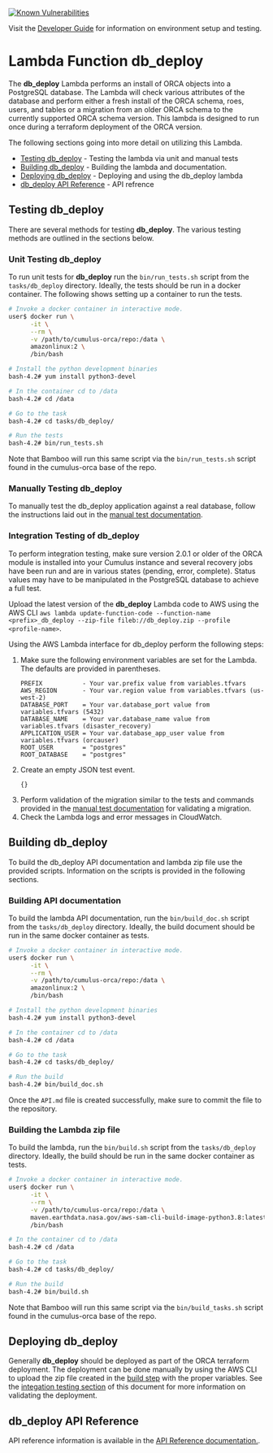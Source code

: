 [![Known Vulnerabilities](https://snyk.io/test/github/nasa/cumulus-orca/badge.svg?targetFile=tasks/db_deploy/requirements.txt)](https://snyk.io/test/github/nasa/cumulus-orca?targetFile=tasks/db_deploy/requirements.txt)

Visit the [Developer Guide](https://nasa.github.io/cumulus-orca/docs/developer/development-guide/code/contrib-code-intro)
for information on environment setup and testing.

# Lambda Function db_deploy

The **db_deploy** Lambda performs an install of ORCA objects into a PostgreSQL
database. The Lambda will check various attributes of the database and perform
either a fresh install of the ORCA schema, roes, users, and tables or a
migration from an older ORCA schema to the currently supported ORCA schema
version. This lambda is designed to run once during a terraform deployment of
the ORCA version.

The following sections going into more detail on utilizing this Lambda.

- [Testing db_deploy](#test-db_deploy) - Testing the lambda via unit and manual tests
- [Building db_deploy](#building-db_deploy) - Building the lambda and documentation.
- [Deploying db_deploy](#deploying-db_deploy) - Deploying and using the db_deploy lambda
- [db_deploy API Reference](#db_deploy-api-reference) - API refrence


## Testing db_deploy

There are several methods for testing **db_deploy**. The various testing methods
are outlined in the sections below.


### Unit Testing db_deploy

To run unit tests for **db_deploy** run the `bin/run_tests.sh` script from the
`tasks/db_deploy` directory. Ideally, the tests should be run in a docker
container. The following shows setting up a container to run the tests.

```bash
# Invoke a docker container in interactive mode.
user$ docker run \
      -it \
      --rm \
      -v /path/to/cumulus-orca/repo:/data \
      amazonlinux:2 \
      /bin/bash

# Install the python development binaries
bash-4.2# yum install python3-devel

# In the container cd to /data
bash-4.2# cd /data

# Go to the task
bash-4.2# cd tasks/db_deploy/

# Run the tests
bash-4.2# bin/run_tests.sh
```

Note that Bamboo will run this same script via the `bin/run_tests.sh` script found
in the cumulus-orca base of the repo.


### Manually Testing db_deploy

To manually test the db_deploy application against a real database, follow the
instructions laid out in the [manual test documentation](test/manual_tests/README.md).


### Integration Testing of db_deploy

To perform integration testing, make sure version 2.0.1 or older of the ORCA
module is installed into your Cumulus instance and several recovery jobs have
been run and are in various states (pending, error, complete). Status values
may have to be manipulated in the PostgreSQL database to achieve a full test.

Upload the latest version of the **db_deploy** Lambda code to AWS using the
AWS CLI `aws lambda update-function-code --function-name <prefix>_db_deploy --zip-file fileb://db_deploy.zip --profile <profile-name>`.

Using the AWS Lambda interface for db_deploy perform the following steps:

1. Make sure the following environment variables are set for the Lambda. The
   defaults are provided in parentheses.
   ```
   PREFIX           - Your var.prefix value from variables.tfvars
   AWS_REGION       - Your var.region value from variables.tfvars (us-west-2)
   DATABASE_PORT    = Your var.database_port value from variables.tfvars (5432)
   DATABASE_NAME    = Your var.database_name value from variables.tfvars (disaster_recovery)
   APPLICATION_USER = Your var.database_app_user value from variables.tfvars (orcauser)
   ROOT_USER        = "postgres"
   ROOT_DATABASE    = "postgres"
   ```
2. Create an empty JSON test event.
   ```
   {}
   ```
3. Perform validation of the migration similar to the tests and commands provided
   in the [manual test documentation](test/manual_tests/README.md) for validating
   a migration.
4. Check the Lambda logs and error messages in CloudWatch.


## Building db_deploy

To build the db_deploy API documentation and lambda zip file use the provided
scripts. Information on the scripts is provided in the following sections.

### Building API documentation

To build the lambda API documentation, run the `bin/build_doc.sh` script from the
`tasks/db_deploy` directory. Ideally, the build document should be run in the
same docker container as tests.

```bash
# Invoke a docker container in interactive mode.
user$ docker run \
      -it \
      --rm \
      -v /path/to/cumulus-orca/repo:/data \
      amazonlinux:2 \
      /bin/bash

# Install the python development binaries
bash-4.2# yum install python3-devel

# In the container cd to /data
bash-4.2# cd /data

# Go to the task
bash-4.2# cd tasks/db_deploy/

# Run the build
bash-4.2# bin/build_doc.sh
```

Once the `API.md` file is created successfully, make sure to commit the file to
the repository.


### Building the Lambda zip file

To build the lambda, run the `bin/build.sh` script from the `tasks/db_deploy`
directory. Ideally, the build should be run in the same docker container as tests.

```bash
# Invoke a docker container in interactive mode.
user$ docker run \
      -it \
      --rm \
      -v /path/to/cumulus-orca/repo:/data \
      maven.earthdata.nasa.gov/aws-sam-cli-build-image-python3.8:latest \
      /bin/bash

# In the container cd to /data
bash-4.2# cd /data

# Go to the task
bash-4.2# cd tasks/db_deploy/

# Run the build
bash-4.2# bin/build.sh
```

Note that Bamboo will run this same script via the `bin/build_tasks.sh` script found
in the cumulus-orca base of the repo.


## Deploying db_deploy

Generally **db_deploy** should be deployed as part of the ORCA terraform
deployment. The deployment can be done manually by using the AWS CLI to upload
the zip file created in the [build step](#building-the-lambda-zip-file) with the
proper variables. See the [integation testing section](#integration-testing-of-db_deploy)
of this document for more information on validating the deployment.


## db_deploy API Reference

API reference information is available in the [API Reference documentation.](API.md).


